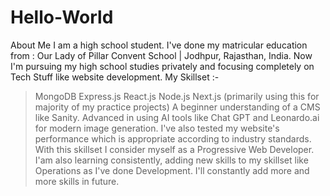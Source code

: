 # Hello-World
About Me 
I am a high school student. I've done my matricular education from : Our Lady of Pillar Convent School | Jodhpur, Rajasthan, India.
Now I'm pursuing my high school studies privately and focusing completely on Tech Stuff like website development.
My Skillset :-
>MongoDB
>Express.js
>React.js
>Node.js
>Next.js (primarily using this for majority of my practice projects)
>A beginner understanding of a CMS like Sanity.
>Advanced in using AI tools like Chat GPT and Leonardo.ai for modern image generation.
>I've also tested my website's performance which is appropriate according to industry standards.
With this skillset I consider myself as a Progressive Web Developer. I'am also learning consistently, adding new skills to my skillset like Operations as I've done Development.
I'll constantly add more and more skills in future. 
